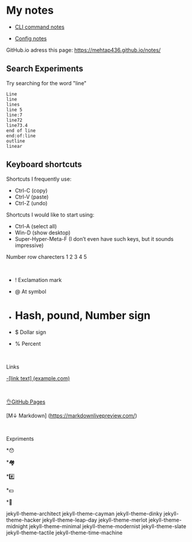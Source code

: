 # My notes 

- [CLI command notes](docs/cli.md)


- [Config notes](config/cfg.md)

GitHub.io adress this page: https://mehtap436.github.io/notes/

## Search Experiments
Try searching for the word "line"

```
Line
line
lines
line 5
line:7
line72
line73.4
end of line
end:of:line
outline
linear
```


## Keyboard shortcuts
Shortcuts I frequently use: 
- Ctrl-C (copy)
- Ctrl-V (paste)
- Ctrl-Z (undo)

Shortcuts I would like to start using: 
- Ctrl-A (select all)
- Win-D (show desktop)
- Super-Hyper-Meta-F (I don’t even have such keys, but it sounds impressive)

Number row charecters 1 2 3 4 5 

<br>


- !  Exclamation mark

- @  At symbol

- #  Hash, pound, Number sign

- $  Dollar sign

- %  Percent

<br>


Links
 
[-[link text] (example.com) ][def]

<br>


[👌GitHub Pages](https://pages.github.com/)

[M↓ Markdown] (https://markdownlivepreview.com/)

<br>

Expriments

*😯

*🏘️

*#️⃣

*💵

*💯


jekyll-theme-architect
jekyll-theme-cayman
jekyll-theme-dinky
jekyll-theme-hacker
jekyll-theme-leap-day
jekyll-theme-merlot
jekyll-theme-midnight
jekyll-theme-minimal
jekyll-theme-modernist
jekyll-theme-slate
jekyll-theme-tactile
jekyll-theme-time-machine





[def]: https://